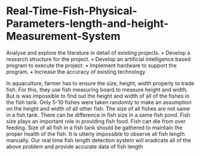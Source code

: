 # Real-Time-Fish-Physical-Parameters-length-and-height-Measurement-System
 Analyse and explore the literature in detail of existing projects.  • Develop a research structure for the project.  • Develop an artificial intelligence based program to execute the project.  • Implement hardware to support the program.  • Increase the accuracy of existing technology



 
 In aquaculture, farmer has to ensure the size, height, width properly to trade fish. For this,
 they use fish measuring board to measure height and width. But is was impossible to find out
 the height and width of all of the fishes in the fish tank. Only 5-10 fishes were taken randomly
 to make an assumption on the height and width of all other fish. The size of all fishes are not
 same in a fish tank. There can be difference in fish size in a same fish pond. Fish size plays an
 important role in providing fish food. Fish can die from over feeding. Size of all fish in a fish
 tank should be gathered to maintain the proper health of the fish. It is utterly impossible to
 observe all fish length manually. Our real time fish length detection system will eradicate all
 of the above problem and provide accurate data of fish length
